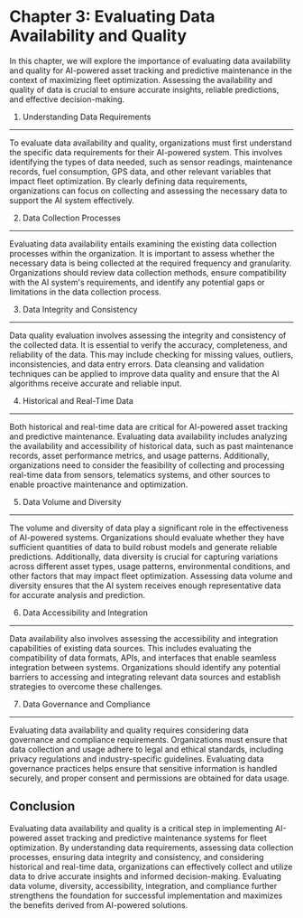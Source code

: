 Chapter 3: Evaluating Data Availability and Quality
===================================================

In this chapter, we will explore the importance of evaluating data availability and quality for AI-powered asset tracking and predictive maintenance in the context of maximizing fleet optimization. Assessing the availability and quality of data is crucial to ensure accurate insights, reliable predictions, and effective decision-making.

1. Understanding Data Requirements
----------------------------------

To evaluate data availability and quality, organizations must first understand the specific data requirements for their AI-powered system. This involves identifying the types of data needed, such as sensor readings, maintenance records, fuel consumption, GPS data, and other relevant variables that impact fleet optimization. By clearly defining data requirements, organizations can focus on collecting and assessing the necessary data to support the AI system effectively.

2. Data Collection Processes
----------------------------

Evaluating data availability entails examining the existing data collection processes within the organization. It is important to assess whether the necessary data is being collected at the required frequency and granularity. Organizations should review data collection methods, ensure compatibility with the AI system's requirements, and identify any potential gaps or limitations in the data collection process.

3. Data Integrity and Consistency
---------------------------------

Data quality evaluation involves assessing the integrity and consistency of the collected data. It is essential to verify the accuracy, completeness, and reliability of the data. This may include checking for missing values, outliers, inconsistencies, and data entry errors. Data cleansing and validation techniques can be applied to improve data quality and ensure that the AI algorithms receive accurate and reliable input.

4. Historical and Real-Time Data
--------------------------------

Both historical and real-time data are critical for AI-powered asset tracking and predictive maintenance. Evaluating data availability includes analyzing the availability and accessibility of historical data, such as past maintenance records, asset performance metrics, and usage patterns. Additionally, organizations need to consider the feasibility of collecting and processing real-time data from sensors, telematics systems, and other sources to enable proactive maintenance and optimization.

5. Data Volume and Diversity
----------------------------

The volume and diversity of data play a significant role in the effectiveness of AI-powered systems. Organizations should evaluate whether they have sufficient quantities of data to build robust models and generate reliable predictions. Additionally, data diversity is crucial for capturing variations across different asset types, usage patterns, environmental conditions, and other factors that may impact fleet optimization. Assessing data volume and diversity ensures that the AI system receives enough representative data for accurate analysis and prediction.

6. Data Accessibility and Integration
-------------------------------------

Data availability also involves assessing the accessibility and integration capabilities of existing data sources. This includes evaluating the compatibility of data formats, APIs, and interfaces that enable seamless integration between systems. Organizations should identify any potential barriers to accessing and integrating relevant data sources and establish strategies to overcome these challenges.

7. Data Governance and Compliance
---------------------------------

Evaluating data availability and quality requires considering data governance and compliance requirements. Organizations must ensure that data collection and usage adhere to legal and ethical standards, including privacy regulations and industry-specific guidelines. Evaluating data governance practices helps ensure that sensitive information is handled securely, and proper consent and permissions are obtained for data usage.

Conclusion
----------

Evaluating data availability and quality is a critical step in implementing AI-powered asset tracking and predictive maintenance systems for fleet optimization. By understanding data requirements, assessing data collection processes, ensuring data integrity and consistency, and considering historical and real-time data, organizations can effectively collect and utilize data to drive accurate insights and informed decision-making. Evaluating data volume, diversity, accessibility, integration, and compliance further strengthens the foundation for successful implementation and maximizes the benefits derived from AI-powered solutions.
